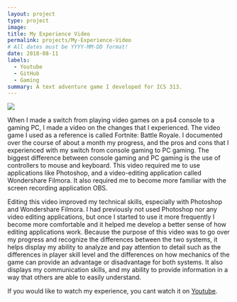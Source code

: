 ```yaml
---
layout: project
type: project
image: 
title: My Experience Video 
permalink: projects/My-Experience-Video
# All dates must be YYYY-MM-DD format!
date: 2018-08-11
labels:
  - Youtube
  - GitHub
  - Gaming
summary: A text adventure game I developed for ICS 313.
---
```


<img class="ui image" src="{{ site.baseurl }}/images/My-Experience.png">

When I made a switch from playing video games on a ps4 console to a gaming PC, I made a video on the changes that I experienced. The video game I used as a reference is called Fortnite: Battle Royale. I documented over the course of about a month my progress, and the pros and cons that I experienced with my switch from console gaming to PC gaming. The biggest difference between console gaming and PC gaming is the use of controllers to mouse and keyboard. This video required me to use applications like Photoshop, and a video-editing application called Wondershare Filmora. It also required me to become more familiar with the screen recording application OBS.

Editing this video improved my technical skills, especially with Photoshop and Wondershare Filmora. I had previously not used Photoshop nor any video editing applications, but once I started to use it more frequently I become more comfortable and it helped me develop a better sense of how editing applications work. Because the purpose of this video was to go over my progress and recognize the differences between the two systems, it helps display my ability to analyze and pay attention to detail such as the differences in player skill level and the differences on how mechanics of the game can provide an advantage or disadvantage for both systems. It also displays my communication skills, and my ability to provide information in a way that others are able to easily understand. 

If you would like to watch my experience, you cant watch it on [Youtube](https://www.youtube.com/watch?v=AcSHoMhwFH0).
